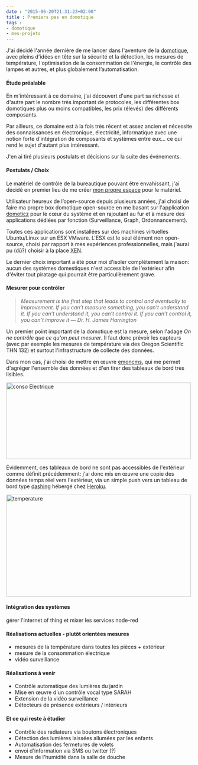 ```yaml
---
date : "2015-06-20T21:31:23+02:00"
title : Premiers pas en domotique
tags :
- domotique
- mes-projets
---
```

J'ai décidé l'année dernière de me lancer dans l'aventure de la [domotique](/tags/domotique), avec pleins d'idées en tête sur la sécurité et la détection, les mesures de température, l'optimisation de la consommation de l'énergie, le contrôle des lampes et autres, et plus globalement l’automatisation.

#### Étude préalable
En m'intéressant à ce domaine, j'ai découvert d'une part sa richesse et d'autre part le nombre très important de protocoles, les différentes box domotiques plus ou moins compatibles, les prix (élevés) des différents composants.

Par ailleurs, ce domaine est à la fois très récent et assez ancien et nécessite des connaissances en électronique, électricité, informatique avec une notion forte d'intégration de composants et systèmes entre eux… ce qui rend le sujet d'autant plus intéressant.

J'en ai tiré plusieurs postulats et décisions sur la suite des événements.

#### Postulats / Choix
Le matériel de contrôle de la bureautique pouvant être envahissant, j'ai décidé en premier lieu de me créer [mon propre espace](/2015/04/mon-datacenter/) pour le matériel.

Utilisateur heureux de l’open-source depuis plusieurs années, j'ai choisi de faire ma propre box domotique
open-source en me basant sur l'application [domoticz](http://domoticz.com/) pour le cœur du système et en rajoutant au fur et à mesure des applications dédiées par fonction (Surveillance, Graph, Ordonnancement).

Toutes ces applications sont installées sur des machines virtuelles Ubuntu/Linux sur un ESX VMware.
L'ESX est le seul élément non open-source, choisi par rapport à mes expériences professionnelles, mais j'aurai pu (dû?) choisir à la place [XEN](http://www.xenproject.org/).

Le dernier choix important a été pour moi d'isoler complètement la maison: aucun des systèmes domestiques n'est accessible de l'extérieur afin d'éviter tout piratage qui pourrait être particulièrement grave.

#### Mesurer pour contrôler
> *Measurement is the first step that leads to control and eventually to improvement. If you can’t measure something, you can’t understand it. If you can’t understand it, you can’t control it. If you can’t control it, you can’t improve it — Dr. H. James Harrington*

Un premier point important de la domotique est la mesure, selon l'adage *On ne contrôle que ce qu'on peut mesurer*. Il faut donc prévoir les capteurs (avec par exemple les mesures de température via des Oregon Scientific THN 132) et surtout l'infrastructure de collecte des données.

Dans mon cas, j'ai choisi de mettre en œuvre [emoncms](http://emoncms.org/), qui me permet d'agréger l'ensemble des données et d'en tirer des tableaux de bord très lisibles.

<img src="https://c1.staticflickr.com/1/461/18397964043_7c43f8dea1.jpg" width="500" height="207" alt="conso Electrique">

Évidemment, ces tableaux de bord ne sont pas accessibles de l'extérieur comme définit précédemment: j'ai donc mis en œuvre une copie des données temps réel vers l'extérieur, via un simple push vers un tableau de bord type [dashing](http://dashing.io/) hébergé chez [Heroku](http://www.heroku.co). 

<img src="https://c1.staticflickr.com/1/537/18397961713_b644294b27.jpg" width="500" height="276" alt="temperature">

#### Intégration des systèmes
gérer l'internet of thing et mixer les services
node-red

#### Réalisations actuelles - plutôt orientées mesures

* mesures de la température dans toutes les pièces + extérieur
* mesure de la consommation électrique
* vidéo surveillance

#### Réalisations à venir

* Contrôle automatique des lumières du jardin
* Mise en œuvre d'un contrôle vocal type SARAH
* Extension de la vidéo surveillance
* Détecteurs de présence extérieurs / intérieurs

#### Et ce qui reste à étudier
* Contrôle des radiateurs via boutons électroniques
* Détection des lumières laissées allumées par les enfants
* Automatisation des fermetures de volets
* envoi d'information via SMS ou twitter (?)
* Mesure de l'humidité dans la salle de douche